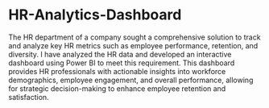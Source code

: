 # HR-Analytics-Dashboard

The HR department of a company sought a comprehensive solution to track and analyze key HR metrics such as employee performance, retention, and diversity. I have analyzed the HR data and developed an interactive dashboard using Power BI to meet this requirement. This dashboard provides HR professionals with actionable insights into workforce demographics, employee engagement, and overall performance, allowing for strategic decision-making to enhance employee retention and satisfaction.
